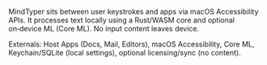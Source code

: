 <!--══════════════════════════════════════════════════
  ╔══════════════════════════════════════════════════════╗
  ║  ░  C 1   —   S Y S T E M   C O N T E X T  ░░░░░░░░░  ║
  ║                                                      ║
  ║                                                      ║
  ║                                                      ║
  ║                                                      ║
  ║           ╌╌  P L A C E H O L D E R  ╌╌              ║
  ║                                                      ║
  ║                                                      ║
  ║                                                      ║
  ║                                                      ║
  ╚══════════════════════════════════════════════════════╝
    • WHAT ▸ MindTyper context, users, externals
    • WHY  ▸ Shared view for stakeholders
    • HOW  ▸ Links to containers/components
-->

MindTyper sits between user keystrokes and apps via macOS Accessibility
APIs. It processes text locally using a Rust/WASM core and optional
on‑device ML (Core ML). No input content leaves device.

Externals: Host Apps (Docs, Mail, Editors), macOS Accessibility, Core ML,
Keychain/SQLite (local settings), optional licensing/sync (no content).
